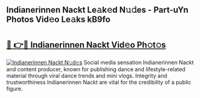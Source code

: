 ## Indianerinnen Nackt Le𝚊k𝚎d N𝚞𝚍es - Part-uYn Photos Vid𝚎o Le𝚊ks kB9fo

# <h2><a href="http://fb2f5tn.evod.top/?m=Indianerinnen+Nackt">🔗 👉🔴 Indianerinnen Nackt Vid𝚎o Ph𝚘t𝚘s</a></h2>

[![Indianerinnen Nackt N𝚞d𝚎s](https://i.imgur.com/8V9OHl7.gif)](http://fb2f5tn.evod.top/?m=Indianerinnen+Nackt)
Social media sensation Indianerinnen Nackt and content producer, known for publishing dance and lifestyle-related material through viral dance trends and mini vlogs. Integrity and trustworthiness Indianerinnen Nackt are vital for the credibility of a public figure. 
